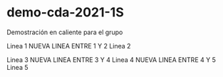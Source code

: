 # demo-cda-2021-1S
Demostración en caliente para el grupo

Linea 1
NUEVA LINEA ENTRE 1 Y 2
Linea 2

Linea 3
NUEVA LINEA ENTRE 3 Y 4
Linea 4
NUEVA LINEA ENTRE 4 Y 5
Linea 5
